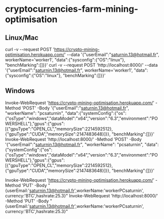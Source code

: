 # cryptocurrencies-farm-mining-optimisation

## Linux/Mac
curl -v --request POST 'https://crypto-mining-optimisation.herokuapp.com/' --data '{"userEmail":"saturnin.13@hotmail.fr", workerName='worker1', "data":{"sysconfig":{"OS":"linux"}, "benchMarking":[]}}'
curl -v --request POST 'http://localhost:8000/' --data '{"userEmail":"saturnin.13@hotmail.fr", workerName='worker1', "data":{"sysconfig":{"OS":"linux"}, "benchMarking":[]}}'

## Windows
Invoke-WebRequest 'https://crypto-mining-optimisation.herokuapp.com/' -Method 'POST' -Body '{"userEmail":"saturnin.13@hotmail.fr", "workerName": "pcsaturnin", "data":{"systemConfig":{"os":{"osType":"windows","dataModel":"x64","version":"6.3","environment":"POWERSHELL"},"gpus":{"gpus":[{"gpuType":"OPEN_CL","memorySize":2214592512},{"gpuType":"CUDA","memorySize":2147483648}]}}, "benchMarking":[]}}'
Invoke-WebRequest 'http://localhost:8000/' -Method 'POST' -Body '{"userEmail":"saturnin.13@hotmail.fr", "workerName": "pcsaturnin", "data":{"systemConfig":{"os":{"osType":"windows","dataModel":"x64","version":"6.3","environment":"POWERSHELL"},"gpus":{"gpus":[{"gpuType":"OPEN_CL","memorySize":2214592512},{"gpuType":"CUDA","memorySize":2147483648}]}}, "benchMarking":[]}}'

Invoke-WebRequest 'https://crypto-mining-optimisation.herokuapp.com/' -Method 'PUT' -Body "{userEmail:'saturnin.13@hotmail.fr',workerName:'workerPCsaturnin', currency:'BTC',hashrate:25.3}"
Invoke-WebRequest 'http://localhost:8000/' -Method 'PUT' -Body "{userEmail:'saturnin.13@hotmail.fr',workerName:'workerPCsaturnin', currency:'BTC',hashrate:25.3}"
